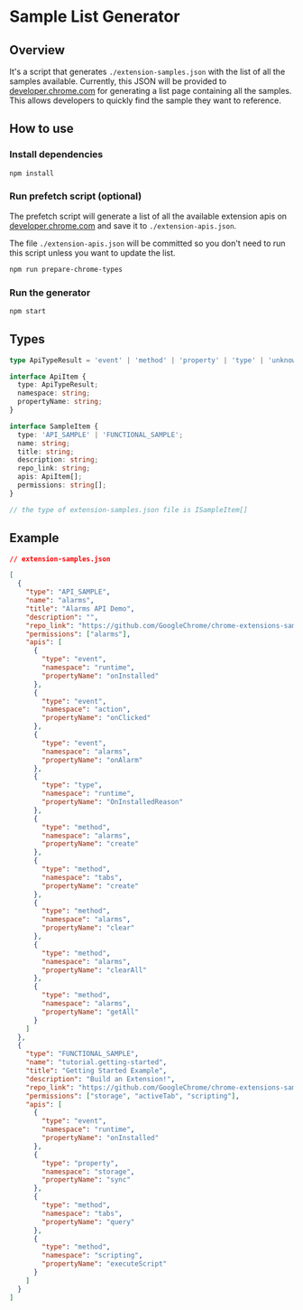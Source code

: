 # Sample List Generator

## Overview

It's a script that generates `./extension-samples.json` with the list of all the samples available. Currently, this JSON will be provided to [developer.chrome.com](https://developer.chrome.com) for generating a list page containing all the samples. This allows developers to quickly find the sample they want to reference.

## How to use

### Install dependencies

```bash
npm install
```

### Run prefetch script (optional)

The prefetch script will generate a list of all the available extension apis on [developer.chrome.com](https://developer.chrome.com/docs/extensions/reference) and save it to `./extension-apis.json`.

The file `./extension-apis.json` will be committed so you don't need to run this script unless you want to update the list.

```bash
npm run prepare-chrome-types
```

### Run the generator

```bash
npm start
```

## Types

```ts
type ApiTypeResult = 'event' | 'method' | 'property' | 'type' | 'unknown';

interface ApiItem {
  type: ApiTypeResult;
  namespace: string;
  propertyName: string;
}

interface SampleItem {
  type: 'API_SAMPLE' | 'FUNCTIONAL_SAMPLE';
  name: string;
  title: string;
  description: string;
  repo_link: string;
  apis: ApiItem[];
  permissions: string[];
}

// the type of extension-samples.json file is ISampleItem[]
```

## Example

```json
// extension-samples.json

[
  {
    "type": "API_SAMPLE",
    "name": "alarms",
    "title": "Alarms API Demo",
    "description": "",
    "repo_link": "https://github.com/GoogleChrome/chrome-extensions-samples/tree/main/api-samples/alarms",
    "permissions": ["alarms"],
    "apis": [
      {
        "type": "event",
        "namespace": "runtime",
        "propertyName": "onInstalled"
      },
      {
        "type": "event",
        "namespace": "action",
        "propertyName": "onClicked"
      },
      {
        "type": "event",
        "namespace": "alarms",
        "propertyName": "onAlarm"
      },
      {
        "type": "type",
        "namespace": "runtime",
        "propertyName": "OnInstalledReason"
      },
      {
        "type": "method",
        "namespace": "alarms",
        "propertyName": "create"
      },
      {
        "type": "method",
        "namespace": "tabs",
        "propertyName": "create"
      },
      {
        "type": "method",
        "namespace": "alarms",
        "propertyName": "clear"
      },
      {
        "type": "method",
        "namespace": "alarms",
        "propertyName": "clearAll"
      },
      {
        "type": "method",
        "namespace": "alarms",
        "propertyName": "getAll"
      }
    ]
  },
  {
    "type": "FUNCTIONAL_SAMPLE",
    "name": "tutorial.getting-started",
    "title": "Getting Started Example",
    "description": "Build an Extension!",
    "repo_link": "https://github.com/GoogleChrome/chrome-extensions-samples/tree/main/functional-samples/tutorial.getting-started",
    "permissions": ["storage", "activeTab", "scripting"],
    "apis": [
      {
        "type": "event",
        "namespace": "runtime",
        "propertyName": "onInstalled"
      },
      {
        "type": "property",
        "namespace": "storage",
        "propertyName": "sync"
      },
      {
        "type": "method",
        "namespace": "tabs",
        "propertyName": "query"
      },
      {
        "type": "method",
        "namespace": "scripting",
        "propertyName": "executeScript"
      }
    ]
  }
]
```

